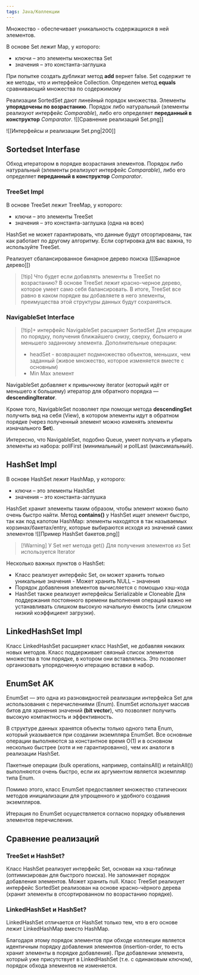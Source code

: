 ```yaml
---
tags: Java/Коллекции
---
```

Множество - обеспечивает уникальность содержащихся в ней элементов.

В основе Set лежит Map, у которого:
- ключи – это элементы множества Set
- значения – это константа-заглушка


При попытке создать дубликат метод **add** вернет false. Set содержит те же методы, что и интерфейсе Collection.
Определен метод **equals** сравнивающий множества по содержимому

Реализации SortedSet дают линейный порядок множества.
Элементы **упорядочены по возрастанию**.
Порядок либо натуральный (элементы реализуют интерфейс *Comparable*), либо его определяет **переданный в конструктор** *Comparator*.
![[Сравнение реализаций Set.png]]

![[Интерфейсы и реализации Set.png|200]]
## Sortedset Interfase
Обход итератором в порядке возрастания элементов. Порядок либо натуральный (элементы реализуют интерфейс *Comparable*), либо его определяет **переданный в конструктор** *Comparator*.

### TreeSet Impl
В основе TreeSet лежит TreeMap, у которого:
- ключи – это элементы TreeSet
- значения – это константа-заглушка (одна на всех)

HashSet не может гарантировать, что данные будут отсортированы, так как работает по другому алгоритму. Если сортировка для вас важна, то используйте TreeSet.

Реализует сбалансированное бинарное дерево поиска ([[Бинарное дерево]])

>[!tip] Что будет если добавлять элементы в TreeSet по возрастанию?
>В основе TreeSet лежит красно-черное дерево, которое умеет само себя балансировать.
В итоге, TreeSet все равно в каком порядке вы добавляете в него элементы, преимущества этой структуры данных будут сохраняться.

### NavigableSet Interface

>[!tip]+ интерфейс NavigableSet расширяет SortedSet
>Для итерации по порядку, получения ближайшего снизу, сверху, большего и меньшего заданному элемента.
Дополнительные операции:
>- headSet - возвращает подмножество объектов, меньших, чем заданный (живое множество, которое изменяется вместе с основным)
> - Min Max элемент

NavigableSet добавляет к привычному iterator (который идёт от меньшего к большему) итератор для обратного порядка — **descendingIterator**.

Кроме того, NavigableSet позволяет при помощи метода **descendingSet** получить вид на себя (View), в котором элементы идут в обратном порядке (через полученный элемент можно изменять элементы изначального **Set**).

Интересно, что NavigableSet, подобно Queue, умеет получать и убирать элементы из набора: pollFirst (минимальный) и pollLast (максимальный).
## HashSet Impl
В основе HashSet лежит HashMap, у которого:
- ключи – это элементы HashSet
- значения – это константа-заглушка

HashSet хранит элементы таким образом, чтобы элемент можно было очень быстро найти. Метод **contains()** у HashSet ищет элемент быстро, так как под капотом HashMap: элементы находятся в так называемых корзинах/бакетах/entry, которые выбираются исходя из значений самих элементов
![[Пример HashSet бакетов.png]]
>[!Warning] У Set нет метода get()
>Для получения элементов из Set используется Iterator

Несколько важных пунктов о HashSet:
- Класс реализует интерфейс Set, он может хранить только уникальные значения - Может хранить NULL – значения
- Порядок добавления элементов вычисляется с помощью хэш-кода
- HashSet также реализует интерфейсы Serializable и Cloneable
Для поддержания постоянного времени выполнения операций важно не устанавливать слишком высокую начальную ёмкость (или слишком низкий коэффициент загрузки).

## LinkedHashSet Impl

Класс LinkedHashSet расширяет класс HashSet, не добавляя никаких новых методов.
Класс поддерживает связный список элементов множества в том порядке, в котором они вставлялись. Это позволяет организовать упорядоченную итерацию вставки в набор.

## EnumSet AK
EnumSet — это одна из разновидностей реализации интерфейса Set для использования с перечислениями (Enum). EnumSet использует массив битов для хранения значений **(bit vector**), что позволяет получить высокую компактность и эффективность.

В структуре данных хранятся объекты только одного типа Enum, который указывается при создании экземпляра EnumSet. Все основные операции выполняются за константное время O(1) и в основном несколько быстрее (хотя и не гарантированно), чем их аналоги в реализации HashSet.

Пакетные операции (bulk operations, например, containsAll() и retainAll()) выполняются очень быстро, если их аргументом является экземпляр типа Enum.

Помимо этого, класс EnumSet предоставляет множество статических методов инициализации для упрощенного и удобного создания экземпляров.

Итерация по EnumSet осуществляется согласно порядку объявления элементов перечисления.

## Сравнение реализаций
### TreeSet и HashSet?
Класс HashSet реализует интерфейс Set, основан на хэш-таблице (оптимизирован для быстрого поиска). Не запоминает порядок добавления элементов. Может хранить null.
Класс TreeSet реализует интерфейс SortedSet реализован на основе красно-чёрного дерева (хранит элементы в отсортированном по возрастанию порядке).
### LinkedHashSet и HashSet?
LinkedHashSet отличается от HashSet только тем, что в его основе лежит LinkedHashMap вместо HashMap.

Благодаря этому порядок элементов при обходе коллекции является идентичным порядку добавления элементов (insertion-order, то есть хранит элементы в порядке добавления).
При добавлении элемента, который уже присутствует в LinkedHashSet (т.е. с одинаковым ключом), порядок обхода элементов не изменяется.

